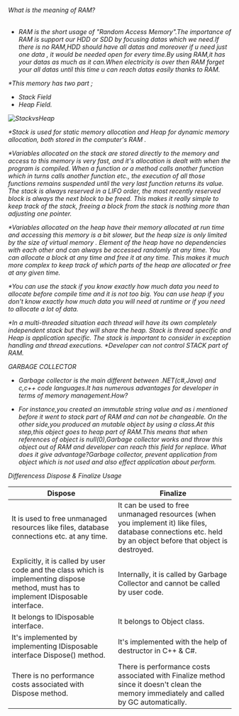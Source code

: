 <h6>What is the meaning of RAM?<h6>

* RAM is the short usage of "Random Access Memory".The importance of RAM is support our HDD or SDD by focusing datas which we need.If there is no RAM,HDD should have all datas and moreover if u need just one data , it would be needed open for every time.By using RAM,it has your datas as much as it can.When electricity is over then RAM forget your all datas until this time u can reach datas easily thanks to RAM.


*This memory has two part ;

* Stack Field
* Heap Field.

![StackvsHeap](https://gblobscdn.gitbook.com/assets%2F-MMz4HvSYosxueog9mZy%2F-MN8L8zdd2vxWVEQhR3j%2F-MN8M41Fw0BBqRi52Qhk%2Fstack-heap.png?alt=media&token=a16b390a-c0bd-4cef-ab61-b387b58c46c8)

 *Stack is used for static memory allocation and Heap for dynamic memory allocation, both stored in the computer's RAM .

 *Variables allocated on the stack are stored directly to the memory and access to this memory is very fast, and it's allocation is dealt with when the program is compiled.
 When a function or a method calls another function which in turns calls another function etc., the execution of all those functions remains suspended until the very last function returns its value.
 The stack is always reserved in a LIFO order, the most recently reserved block is always the next block to be freed. This makes it really simple to keep track of the stack, freeing a block from the stack is nothing more than adjusting one pointer.
       
 *Variables allocated on the heap have their memory allocated at run time and accessing this memory is a bit slower, but the heap size is only limited by the size of virtual memory .
  Element of the heap have no dependencies with each other and can always be accessed randomly at any time. You can allocate a block at any time and free it at any time. This makes it much more complex to keep track of which parts of the heap are allocated or free at any given time.


 *You can use the stack if you know exactly how much data you need to allocate before compile time and it is not too big.
  You can use heap if you don't know exactly how much data you will need at runtime or if you need to allocate a lot of data.

  *In a multi-threaded situation each thread will have its own completely independent stack but they will share the heap.
  Stack is thread specific and Heap is application specific. The stack is important to consider in exception handling and thread executions.
  *Developer can not control STACK part of RAM.

GARBAGE COLLECTOR

* Garbage collector is the main different between .NET(c#,Java) and c,c++ code languages.It has numerous advantages for developer in terms of memory management.How?

* For instance,you created an immutable string value and as i mentioned before it went to stack part of RAM and can not be changeable.
On the other side,you produced an mutable object by using a class.At this step,this object goes to heap part of RAM.This means that when references of object is null(0),Garbage collector works and throw this object out of RAM and developer can reach this field for replace.
What does it give advantage?Garbage collector, prevent application from object which is not used and also effect application about perform.



Differencess Dispose & Finalize Usage


Dispose | Finalize
------- | --------
It is used to free unmanaged resources like files, database connections etc. at any time. | It can be used to free unmanaged resources (when you implement it) like files, database connections etc. held by an object before that object is destroyed.
Explicitly, it is called by user code and the class which is implementing dispose method, must has to implement IDisposable interface. | Internally, it is called by Garbage Collector and cannot be called by user code.
It belongs to IDisposable interface. | It belongs to Object class.
It's implemented by implementing IDisposable interface Dispose() method. | It's implemented with the help of destructor in C++ & C#.
There is no performance costs associated with Dispose method. | There is performance costs associated with Finalize method since it doesn't clean the memory immediately and called by GC automatically.


